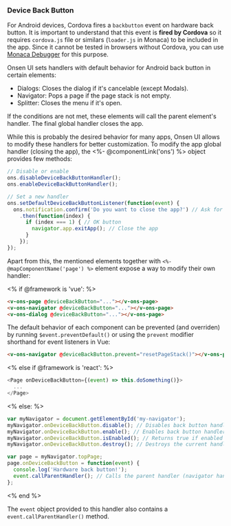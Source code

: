 ### Device Back Button

For Android devices, Cordova fires a `backbutton` event on hardware back button. It is important to understand that this event is **fired by Cordova** so it requires `cordova.js` file or similars (`loader.js` in Monaca) to be included in the app. Since it cannot be tested in browsers without Cordova, you can use [Monaca Debugger](https://monaca.io/debugger.html) for this purpose.

Onsen UI sets handlers with default behavior for Android back button in certain elements:

* Dialogs: Closes the dialog if it's cancelable (except Modals).
* Navigator: Pops a page if the page stack is not empty.
* Splitter: Closes the menu if it's open.

If the conditions are not met, these elements will call the parent element's handler. The final global handler closes the app.

While this is probably the desired behavior for many apps, Onsen UI allows to modify these handlers for better customization. To modify the app global handler (closing the app), the <%- @componentLink('ons') %> object provides few methods:

```javascript
// Disable or enable
ons.disableDeviceBackButtonHandler();
ons.enableDeviceBackButtonHandler();

// Set a new handler
ons.setDefaultDeviceBackButtonListener(function(event) {
  ons.notification.confirm('Do you want to close the app?') // Ask for confirmation
    .then(function(index) {
      if (index === 1) { // OK button
        navigator.app.exitApp(); // Close the app
      }
    });
});
```

Apart from this, the mentioned elements together with `<%- @mapComponentName('page') %>` element expose a way to modify their own handler:

<% if @framework is 'vue': %>
```html
<v-ons-page @deviceBackButton="..."></v-ons-page>
<v-ons-navigator @deviceBackButton="..."></v-ons-page>
<v-ons-dialog @deviceBackButton="..."></v-ons-page>
```

The default behavior of each component can be prevented (and overriden) by running `$event.preventDefault()` or using the `prevent` modifier shorthand for event listeners in Vue:

```html
<v-ons-navigator @deviceBackButton.prevent="resetPageStack()"></v-ons-page>
```
<% else if @framework is 'react': %>
```javascript
<Page onDeviceBackButton={(event) => this.doSomething()}>
  ...
</Page>
```
<% else: %>
```javascript
var myNavigator = document.getElementById('my-navigator');
myNavigator.onDeviceBackButton.disable(); // Disables back button handler
myNavigator.onDeviceBackButton.enable(); // Enables back button handler
myNavigator.onDeviceBackButton.isEnabled(); // Returns true if enabled
myNavigator.onDeviceBackButton.destroy(); // Destroys the current handler

var page = myNavigator.topPage;
page.onDeviceBackButton = function(event) {
  console.log('Hardware back button!');
  event.callParentHandler(); // Calls the parent handler (navigator handler in this case)
};
```
<% end %>

The `event` object provided to this handler also contains a `event.callParentHandler()` method.

